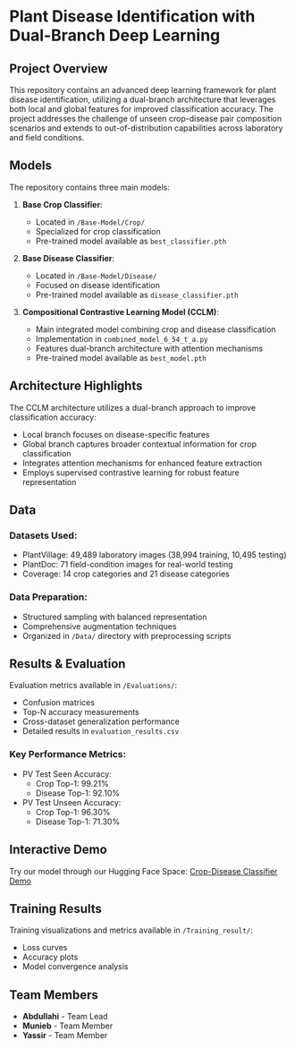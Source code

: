 # Plant Disease Identification with Dual-Branch Deep Learning

## Project Overview
This repository contains an advanced deep learning framework for plant disease identification, utilizing a dual-branch architecture that leverages both local and global features for improved classification accuracy. The project addresses the challenge of unseen crop-disease pair composition scenarios and extends to out-of-distribution capabilities across laboratory and field conditions.

## Models
The repository contains three main models:

1. **Base Crop Classifier**: 
   - Located in `/Base-Model/Crop/`
   - Specialized for crop classification
   - Pre-trained model available as `best_classifier.pth`

2. **Base Disease Classifier**:
   - Located in `/Base-Model/Disease/`
   - Focused on disease identification
   - Pre-trained model available as `disease_classifier.pth`

3. **Compositional Contrastive Learning Model (CCLM)**:
   - Main integrated model combining crop and disease classification
   - Implementation in `combined_model_6_54_t_a.py`
   - Features dual-branch architecture with attention mechanisms
   - Pre-trained model available as `best_model.pth`

## Architecture Highlights

The CCLM architecture utilizes a dual-branch approach to improve classification accuracy:
- Local branch focuses on disease-specific features
- Global branch captures broader contextual information for crop classification
- Integrates attention mechanisms for enhanced feature extraction
- Employs supervised contrastive learning for robust feature representation

## Data

### Datasets Used:
- PlantVillage: 49,489 laboratory images (38,994 training, 10,495 testing)
- PlantDoc: 71 field-condition images for real-world testing
- Coverage: 14 crop categories and 21 disease categories

### Data Preparation:
- Structured sampling with balanced representation
- Comprehensive augmentation techniques
- Organized in `/Data/` directory with preprocessing scripts

## Results & Evaluation

Evaluation metrics available in `/Evaluations/`:
- Confusion matrices
- Top-N accuracy measurements
- Cross-dataset generalization performance
- Detailed results in `evaluation_results.csv`

### Key Performance Metrics:
- PV Test Seen Accuracy:
  - Crop Top-1: 99.21%
  - Disease Top-1: 92.10%
- PV Test Unseen Accuracy:
  - Crop Top-1: 96.30%
  - Disease Top-1: 71.30%

## Interactive Demo

Try our model through our Hugging Face Space:
[Crop-Disease Classifier Demo](https://huggingface.co/spaces/MuniebAbdelrahman/Crop-Disease-Classifier)

## Training Results

Training visualizations and metrics available in `/Training_result/`:
- Loss curves
- Accuracy plots
- Model convergence analysis

## Team Members

- **Abdullahi** - Team Lead
- **Munieb** - Team Member
- **Yassir** - Team Member

